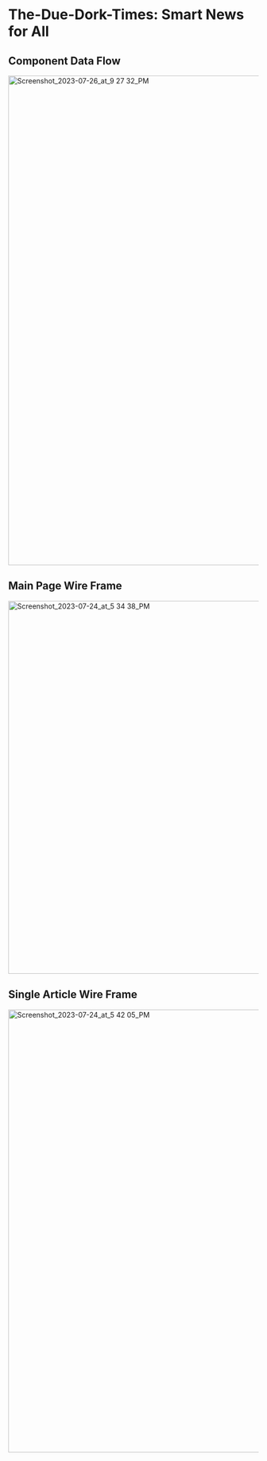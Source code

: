 # The-Due-Dork-Times: Smart News for All

## Component Data Flow
<img width="986" alt="Screenshot_2023-07-26_at_9 27 32_PM" src="https://github.com/cadechaney/The-Due-Dork-Times/assets/121843832/d69584b7-b99b-406d-b169-7e27433b8a2f">

## Main Page Wire Frame
<img width="751" alt="Screenshot_2023-07-24_at_5 34 38_PM" src="https://github.com/cadechaney/The-Due-Dork-Times/assets/121843832/704c7779-4c3c-4871-bd36-3620427ae4b1">

## Single Article Wire Frame
<img width="892" alt="Screenshot_2023-07-24_at_5 42 05_PM" src="https://github.com/cadechaney/The-Due-Dork-Times/assets/121843832/7c1eb587-f03f-453f-a2b3-136f54252765">


